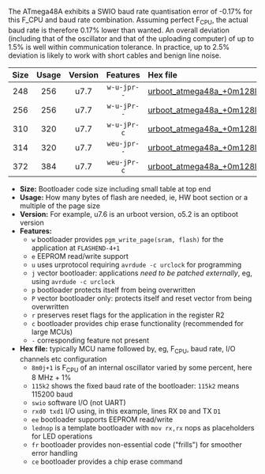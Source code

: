 The ATmega48A exhibits a SWIO baud rate quantisation error of -0.17% for this F_CPU and baud rate combination. Assuming perfect F<sub>CPU</sub>, the actual baud rate is therefore 0.17% lower than wanted. An overall deviation (including that of the oscillator and that of the uploading computer) of up to 1.5% is well within communication tolerance. In practice, up to 2.5% deviation is likely to work with short cables and benign line noise.

|Size|Usage|Version|Features|Hex file|
|:-:|:-:|:-:|:-:|:--|
|248|256|u7.7|`w-u-jpr--`|[urboot_atmega48a_+0m128l+3_+++0k6_swio_rxd0_txd1_lednop.hex](https://raw.githubusercontent.com/stefanrueger/urboot.hex/main/mcus/atmega48a/internal_oscillator/fcpu_+0m128l+3/br_+++0k6/urboot_atmega48a_+0m128l+3_+++0k6_swio_rxd0_txd1_lednop.hex)|
|256|256|u7.7|`w-u-jPr--`|[urboot_atmega48a_+0m128l+3_+++0k6_swio_rxd0_txd1.hex](https://raw.githubusercontent.com/stefanrueger/urboot.hex/main/mcus/atmega48a/internal_oscillator/fcpu_+0m128l+3/br_+++0k6/urboot_atmega48a_+0m128l+3_+++0k6_swio_rxd0_txd1.hex)|
|310|320|u7.7|`w-u-jPr-c`|[urboot_atmega48a_+0m128l+3_+++0k6_swio_rxd0_txd1_lednop_fr_ce.hex](https://raw.githubusercontent.com/stefanrueger/urboot.hex/main/mcus/atmega48a/internal_oscillator/fcpu_+0m128l+3/br_+++0k6/urboot_atmega48a_+0m128l+3_+++0k6_swio_rxd0_txd1_lednop_fr_ce.hex)|
|314|320|u7.7|`weu-jpr--`|[urboot_atmega48a_+0m128l+3_+++0k6_swio_rxd0_txd1_ee_lednop.hex](https://raw.githubusercontent.com/stefanrueger/urboot.hex/main/mcus/atmega48a/internal_oscillator/fcpu_+0m128l+3/br_+++0k6/urboot_atmega48a_+0m128l+3_+++0k6_swio_rxd0_txd1_ee_lednop.hex)|
|372|384|u7.7|`weu-jPr-c`|[urboot_atmega48a_+0m128l+3_+++0k6_swio_rxd0_txd1_ee_lednop_fr_ce.hex](https://raw.githubusercontent.com/stefanrueger/urboot.hex/main/mcus/atmega48a/internal_oscillator/fcpu_+0m128l+3/br_+++0k6/urboot_atmega48a_+0m128l+3_+++0k6_swio_rxd0_txd1_ee_lednop_fr_ce.hex)|

- **Size:** Bootloader code size including small table at top end
- **Usage:** How many bytes of flash are needed, ie, HW boot section or a multiple of the page size
- **Version:** For example, u7.6 is an urboot version, o5.2 is an optiboot version
- **Features:**
  + `w` bootloader provides `pgm_write_page(sram, flash)` for the application at `FLASHEND-4+1`
  + `e` EEPROM read/write support
  + `u` uses urprotocol requiring `avrdude -c urclock` for programming
  + `j` vector bootloader: applications *need to be patched externally*, eg, using `avrdude -c urclock`
  + `p` bootloader protects itself from being overwritten
  + `P` vector bootloader only: protects itself and reset vector from being overwritten
  + `r` preserves reset flags for the application in the register R2
  + `c` bootloader provides chip erase functionality (recommended for large MCUs)
  + `-` corresponding feature not present
- **Hex file:** typically MCU name followed by, eg, F<sub>CPU</sub>, baud rate, I/O channels etc configuration
  + `8m0j+1` is F<sub>CPU</sub> of an internal oscillator varied by some percent, here 8 MHz + 1%
  + `115k2` shows the fixed baud rate of the bootloader: `115k2` means 115200 baud
  + `swio` software I/O (not UART)
  + `rxd0 txd1` I/O using, in this example, lines RX `D0` and TX `D1`
  + `ee` bootloader supports EEPROM read/write
  + `lednop` is a template bootloader with `mov rx,rx` nops as placeholders for LED operations
  + `fr` bootloader provides non-essential code ("frills") for smoother error handling
  + `ce` bootloader provides a chip erase command
